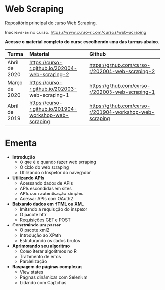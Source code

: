 
# Web Scraping

<!-- README.md is generated from README.Rmd. Please edit that file -->

Repositório principal do curso Web Scraping.

Inscreva-se no curso: <https://www.curso-r.com/cursos/web-scraping>

**Acesse o material completo do curso escolhendo uma das turmas
abaixo**.

| Turma         | Material                                                 | Github                                                    |
| :------------ | :------------------------------------------------------- | :-------------------------------------------------------- |
| Abril de 2020 | <https://curso-r.github.io/202004-web-scraping-2>        | <https://github.com/curso-r/202004-web-scraping-2>        |
| Março de 2020 | <https://curso-r.github.io/202003-web-scraping-1>        | <https://github.com/curso-r/202003-web-scraping-1>        |
| Abril de 2019 | <https://curso-r.github.io/201904-workshop-web-scraping> | <https://github.com/curso-r/201904-workshop-web-scraping> |

# Ementa

  - **Introdução**
      - O que é e quando fazer web scraping
      - O ciclo do web scraping
      - Utilizando o Inspetor do navegador
  - **Utilizando APIs**
      - Acessando dados de APIs
      - APIs escondidas em sites
      - APIs com autenticação simples
      - Acessar APIs com OAuth2
  - **Baixando dados em HTML ou XML**
      - Imitando a requisição do inspetor
      - O pacote httr
      - Requisições GET e POST
  - **Construindo um parser**
      - O pacote xml2
      - Introdução ao XPath
      - Estruturando os dados brutos
  - **Aprimorando seu algoritmo**
      - Como iterar algoritmos no R
      - Tratamento de erros
      - Paralelização
  - **Raspagem de páginas complexas**
      - View states
      - Páginas dinâmicas com Selenium
      - Lidando com Captchas
